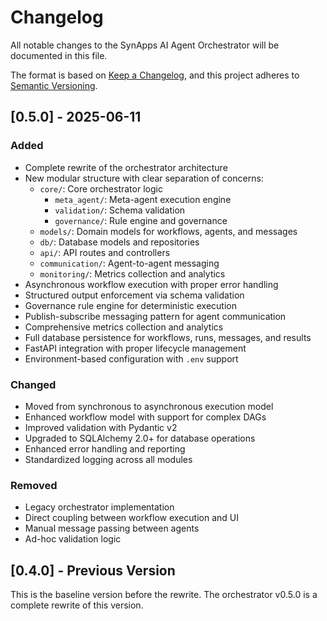# Changelog

All notable changes to the SynApps AI Agent Orchestrator will be documented in this file.

The format is based on [Keep a Changelog](https://keepachangelog.com/en/1.0.0/),
and this project adheres to [Semantic Versioning](https://semver.org/spec/v2.0.0.html).

## [0.5.0] - 2025-06-11

### Added

- Complete rewrite of the orchestrator architecture
- New modular structure with clear separation of concerns:
  - `core/`: Core orchestrator logic
    - `meta_agent/`: Meta-agent execution engine
    - `validation/`: Schema validation
    - `governance/`: Rule engine and governance
  - `models/`: Domain models for workflows, agents, and messages
  - `db/`: Database models and repositories
  - `api/`: API routes and controllers
  - `communication/`: Agent-to-agent messaging
  - `monitoring/`: Metrics collection and analytics
- Asynchronous workflow execution with proper error handling
- Structured output enforcement via schema validation
- Governance rule engine for deterministic execution
- Publish-subscribe messaging pattern for agent communication
- Comprehensive metrics collection and analytics
- Full database persistence for workflows, runs, messages, and results
- FastAPI integration with proper lifecycle management
- Environment-based configuration with `.env` support

### Changed

- Moved from synchronous to asynchronous execution model
- Enhanced workflow model with support for complex DAGs
- Improved validation with Pydantic v2
- Upgraded to SQLAlchemy 2.0+ for database operations
- Enhanced error handling and reporting
- Standardized logging across all modules

### Removed

- Legacy orchestrator implementation
- Direct coupling between workflow execution and UI
- Manual message passing between agents
- Ad-hoc validation logic

## [0.4.0] - Previous Version

This is the baseline version before the rewrite. The orchestrator v0.5.0 is a complete rewrite of this version.

